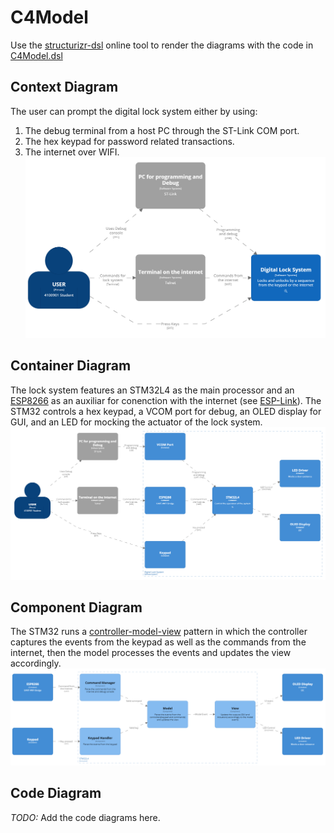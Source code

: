 # C4Model
Use the [structurizr-dsl](https://www.structurizr.com/dsl) online tool to render the diagrams with the code in [C4Model.dsl](C4Model.dsl)

## Context Diagram
The user can prompt the digital lock system either by using:
1. The debug terminal from a host PC through the ST-Link COM port.
2. The hex keypad for password related transactions.
3. The internet over WIFI.
![context](context.png)

## Container Diagram
The lock system features an STM32L4 as the main processor and an [ESP8266](https://www.espressif.com/en/products/socs/esp8266) as an auxiliar for conenction with the internet (see [ESP-Link](https://github.com/jeelabs/esp-link)). The STM32 controls a hex keypad, a VCOM port for debug, an OLED display for GUI, and an LED for mocking the actuator of the lock system.
![context](container.png)

## Component Diagram
The STM32 runs a [controller-model-view](https://en.wikipedia.org/wiki/Model%E2%80%93view%E2%80%93controller) pattern in which the controller captures the events from the keypad as well as the commands from the internet, then the model processes the events and updates the view accordingly.
![context](component.png)

## Code Diagram
*TODO:* Add the code diagrams here.
